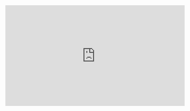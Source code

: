 <iframe width="560" height="315" src="https://www.youtube.com/embed/-X8evddpu7M" title="YouTube video player" frameborder="0" allow="accelerometer; autoplay; clipboard-write; encrypted-media; gyroscope; picture-in-picture" allowfullscreen></iframe>
